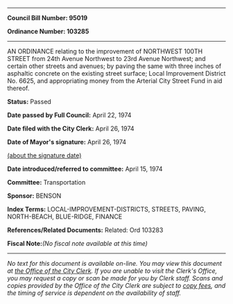 

********

**Council Bill Number: 95019**
   
**Ordinance Number: 103285**
********

 AN ORDINANCE relating to the improvement of NORTHWEST 100TH STREET from 24th Avenue Northwest to 23rd Avenue Northwest; and certain other streets and avenues; by paving the same with three inches of asphaltic concrete on the existing street surface; Local Improvement District No. 6625, and appropriating money from the Arterial City Street Fund in aid thereof.

**Status:** Passed
   
**Date passed by Full Council:** April 22, 1974
   
**Date filed with the City Clerk:** April 26, 1974
   
**Date of Mayor's signature:** April 26, 1974
   
[(about the signature date)](/~public/approvaldate.htm)
   
   
   
**Date introduced/referred to committee:** April 15, 1974
   
**Committee:** Transportation
   
**Sponsor:** BENSON
   
   
**Index Terms:** LOCAL-IMPROVEMENT-DISTRICTS, STREETS, PAVING, NORTH-BEACH, BLUE-RIDGE, FINANCE

**References/Related Documents:** Related: Ord 103283

**Fiscal Note:**_(No fiscal note available at this time)_
********

_No text for this document is available on-line. You may view this document at [the Office of the City Clerk](http://www.seattle.gov/leg/clerk/contactUs.htm). If you are unable to visit the Clerk's Office, you may request a copy or scan be made for you by Clerk staff. Scans and copies provided by the Office of the City Clerk are subject to [copy fees](http://clerk.seattle.gov/~public/clerkfees.htm), and the timing of service is dependent on the availability of staff._

